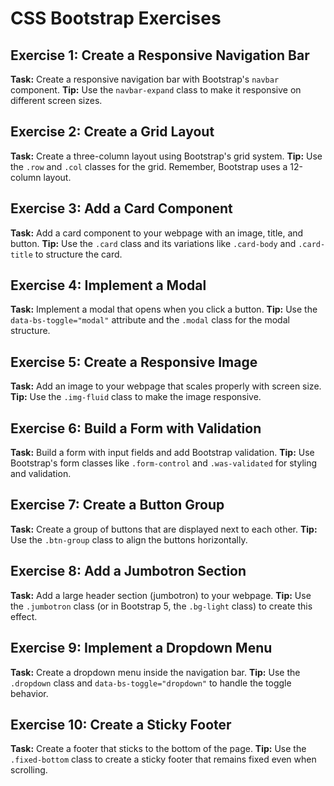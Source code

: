 
# CSS Bootstrap Exercises

## Exercise 1: Create a Responsive Navigation Bar
**Task:** Create a responsive navigation bar with Bootstrap's `navbar` component.
**Tip:** Use the `navbar-expand` class to make it responsive on different screen sizes.

## Exercise 2: Create a Grid Layout
**Task:** Create a three-column layout using Bootstrap's grid system.
**Tip:** Use the `.row` and `.col` classes for the grid. Remember, Bootstrap uses a 12-column layout.

## Exercise 3: Add a Card Component
**Task:** Add a card component to your webpage with an image, title, and button.
**Tip:** Use the `.card` class and its variations like `.card-body` and `.card-title` to structure the card.

## Exercise 4: Implement a Modal
**Task:** Implement a modal that opens when you click a button.
**Tip:** Use the `data-bs-toggle="modal"` attribute and the `.modal` class for the modal structure.

## Exercise 5: Create a Responsive Image
**Task:** Add an image to your webpage that scales properly with screen size.
**Tip:** Use the `.img-fluid` class to make the image responsive.

## Exercise 6: Build a Form with Validation
**Task:** Build a form with input fields and add Bootstrap validation.
**Tip:** Use Bootstrap's form classes like `.form-control` and `.was-validated` for styling and validation.

## Exercise 7: Create a Button Group
**Task:** Create a group of buttons that are displayed next to each other.
**Tip:** Use the `.btn-group` class to align the buttons horizontally.

## Exercise 8: Add a Jumbotron Section
**Task:** Add a large header section (jumbotron) to your webpage.
**Tip:** Use the `.jumbotron` class (or in Bootstrap 5, the `.bg-light` class) to create this effect.

## Exercise 9: Implement a Dropdown Menu
**Task:** Create a dropdown menu inside the navigation bar.
**Tip:** Use the `.dropdown` class and `data-bs-toggle="dropdown"` to handle the toggle behavior.

## Exercise 10: Create a Sticky Footer
**Task:** Create a footer that sticks to the bottom of the page.
**Tip:** Use the `.fixed-bottom` class to create a sticky footer that remains fixed even when scrolling.
